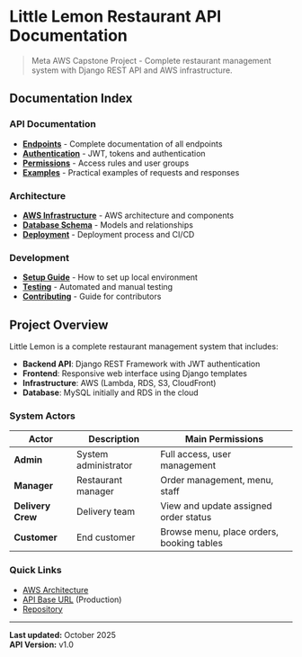 # Little Lemon Restaurant API Documentation

> Meta AWS Capstone Project - Complete restaurant management system with Django REST API and AWS infrastructure.

## Documentation Index

### API Documentation
- **[Endpoints](./api/endpoints.md)** - Complete documentation of all endpoints
- **[Authentication](./api/authentication.md)** - JWT, tokens and authentication
- **[Permissions](./api/permissions.md)** - Access rules and user groups
- **[Examples](./api/examples.md)** - Practical examples of requests and responses

### Architecture
- **[AWS Infrastructure](./architecture/aws-infrastructure.md)** - AWS architecture and components
- **[Database Schema](./architecture/database-schema.md)** - Models and relationships
- **[Deployment](./architecture/deployment.md)** - Deployment process and CI/CD

### Development
- **[Setup Guide](./development/setup.md)** - How to set up local environment
- **[Testing](./development/testing.md)** - Automated and manual testing
- **[Contributing](./development/contributing.md)** - Guide for contributors

## Project Overview

Little Lemon is a complete restaurant management system that includes:

- **Backend API**: Django REST Framework with JWT authentication
- **Frontend**: Responsive web interface using Django templates
- **Infrastructure**: AWS (Lambda, RDS, S3, CloudFront)
- **Database**: MySQL initially and RDS in the cloud

### System Actors

| Actor | Description | Main Permissions |
|-------|-------------|------------------|
| **Admin** | System administrator | Full access, user management |
| **Manager** | Restaurant manager | Order management, menu, staff |
| **Delivery Crew** | Delivery team | View and update assigned order status |
| **Customer** | End customer | Browse menu, place orders, booking tables |

### Quick Links

- [AWS Architecture](./assets/aws_architecture_-_little_lemon_project.png)
- [API Base URL](https://api.littlelemon.com) (Production)
- [Repository](https://github.com/Val-Cantarelli/Meta-AWS-Capstone)

---

**Last updated:** October 2025  
**API Version:** v1.0